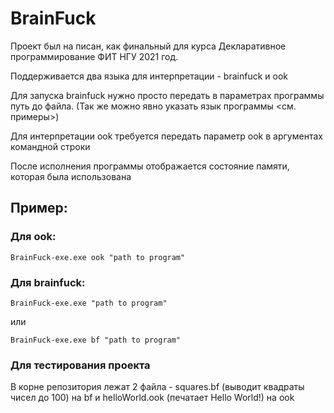 # BrainFuck
Проект был на писан, как финальный для курса Декларативное программирование ФИТ НГУ 2021 год.

Поддерживается два языка для интерпретации - brainfuck и ook

Для запуска brainfuck нужно просто передать в параметрах программы путь до файла. (Так же можно явно указать язык программы <см. примеры>)

Для интерпретации ook требуется передать параметр ook в аргументах командной строки

После исполнения программы отображается состояние памяти, которая была использована

## Пример:
### Для ook:
``` shell
BrainFuck-exe.exe ook "path to program"
```
### Для brainfuck:
``` shell
BrainFuck-exe.exe "path to program"
```
или
``` shell
BrainFuck-exe.exe bf "path to program"
```

### Для тестирования проекта
В корне репозитория лежат 2 файла - squares.bf (выводит квадраты чисел до 100) на bf и helloWorld.ook (печатает Hello World!) на ook
